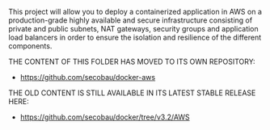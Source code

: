 This project will allow you to deploy a containerized application in AWS on a production-grade highly available and secure infrastructure consisting of private and public subnets, NAT gateways, security groups and application load balancers in order to ensure the isolation and resilience of the different components.

THE CONTENT OF THIS FOLDER HAS MOVED TO ITS OWN REPOSITORY:
* https://github.com/secobau/docker-aws

THE OLD CONTENT IS STILL AVAILABLE IN ITS LATEST STABLE RELEASE HERE:
* https://github.com/secobau/docker/tree/v3.2/AWS
